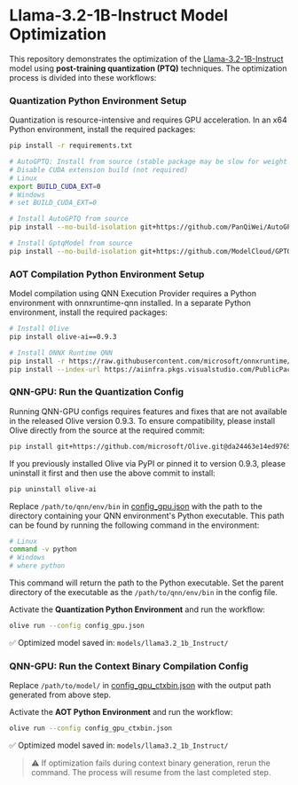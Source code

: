 # Llama-3.2-1B-Instruct Model Optimization

This repository demonstrates the optimization of the [Llama-3.2-1B-Instruct](https://huggingface.co/meta-llama/Llama-3.2-1B-Instruct) model using **post-training quantization (PTQ)** techniques. The optimization process is divided into these workflows:


### Quantization Python Environment Setup
Quantization is resource-intensive and requires GPU acceleration. In an x64 Python environment, install the required packages:

```bash
pip install -r requirements.txt

# AutoGPTQ: Install from source (stable package may be slow for weight packing)
# Disable CUDA extension build (not required)
# Linux
export BUILD_CUDA_EXT=0
# Windows
# set BUILD_CUDA_EXT=0

# Install AutoGPTQ from source
pip install --no-build-isolation git+https://github.com/PanQiWei/AutoGPTQ.git

# Install GptqModel from source
pip install --no-build-isolation git+https://github.com/ModelCloud/GPTQModel.git@5d2911a4b2a709afb0941d53c3882d0cd80b9649
```

### AOT Compilation Python Environment Setup
Model compilation using QNN Execution Provider requires a Python environment with onnxruntime-qnn installed. In a separate Python environment, install the required packages:

```bash
# Install Olive
pip install olive-ai==0.9.3

# Install ONNX Runtime QNN
pip install -r https://raw.githubusercontent.com/microsoft/onnxruntime/refs/heads/main/requirements.txt
pip install --index-url https://aiinfra.pkgs.visualstudio.com/PublicPackages/_packaging/ORT-Nightly/pypi/simple "onnxruntime-qnn==1.22.2" --no-deps
```

### QNN-GPU: Run the Quantization Config

Running QNN-GPU configs requires features and fixes that are not available in the released Olive version 0.9.3.
To ensure compatibility, please install Olive directly from the source at the required commit:

```bash
pip install git+https://github.com/microsoft/Olive.git@da24463e14ed976503dc5871572b285bc5ddc4b2
```

If you previously installed Olive via PyPI or pinned it to version 0.9.3, please uninstall it first and then use the above
commit to install:

```bash
pip uninstall olive-ai
```

Replace `/path/to/qnn/env/bin` in [config_gpu.json](config_gpu.json) with the path to the directory containing your QNN environment's Python executable. This path can be found by running the following command in the environment:

```bash
# Linux
command -v python
# Windows
# where python
```

This command will return the path to the Python executable. Set the parent directory of the executable as the `/path/to/qnn/env/bin` in the config file.

Activate the **Quantization Python Environment** and run the workflow:

```bash
olive run --config config_gpu.json
```

✅ Optimized model saved in: `models/llama3.2_1b_Instruct/`

### QNN-GPU: Run the Context Binary Compilation Config

Replace `/path/to/model/` in [config_gpu_ctxbin.json](config_gpu_ctxbin.json) with the output path generated from above step.

Activate the **AOT Python Environment** and run the workflow:

```bash
olive run --config config_gpu_ctxbin.json
```

✅ Optimized model saved in: `models/llama3.2_1b_Instruct/`

> ⚠️ If optimization fails during context binary generation, rerun the command. The process will resume from the last completed step.
